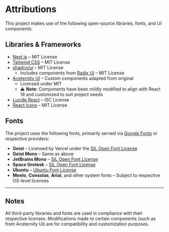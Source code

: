 # Attributions

This project makes use of the following open-source libraries, fonts, and UI components:

## Libraries & Frameworks

- [Next.js](https://nextjs.org/) – MIT License  
- [Tailwind CSS](https://tailwindcss.com/) – MIT License  
- [shadcn/ui](https://ui.shadcn.com/) – MIT License  
  - Includes components from [Radix UI](https://www.radix-ui.com/) – MIT License  
- [Aceternity UI](https://ui.aceternity.com/) – Custom components adapted from original  
  - Licensed under MIT   
  - ⚠️ **Note**: Components have been mildly modified to align with React 19 and customized to suit project needs  
- [Lucide React](https://lucide.dev/) – ISC License  
- [React Icons](https://react-icons.github.io/react-icons/) – MIT License  

## Fonts

The project uses the following fonts, primarily served via [Google Fonts](https://fonts.google.com/) or respective providers:

- **Geist** – Licensed by Vercel under the [SIL Open Font License](https://github.com/vercel/geist-font#license)  
- **Geist Mono** – Same as above  
- **JetBrains Mono** – [SIL Open Font License](https://www.jetbrains.com/lp/mono/#license)  
- **Space Grotesk** – [SIL Open Font License](https://github.com/floriankarsten/space-grotesk#license)  
- **Ubuntu** – [Ubuntu Font License](https://design.ubuntu.com/font/)  
- **Menlo**, **Consolas**, **Arial**, and other system fonts – Subject to respective OS-level licenses  

---

## Notes

All third-party libraries and fonts are used in compliance with their respective licenses. Modifications made to certain components (such as from Aceternity UI) are for compatibility and customization purposes.
